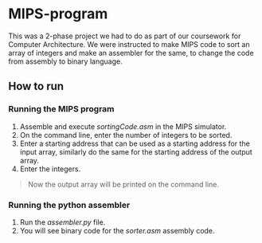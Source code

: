 # MIPS-program
This was a 2-phase project we had to do as part of our coursework for Computer Architecture. We were instructed to make MIPS code to sort an array of integers  and make an assembler for the same, to change the code from assembly to binary language.

## How to run
### Running the MIPS program
1. Assemble and execute *sortingCode.asm* in the MIPS simulator.
2. On the command line, enter the number of integers to be sorted.
3. Enter a starting address that can be used as a starting address for the input array, similarly do the same for the starting address of the output array.
4. Enter the integers.
>Now the output array will be printed on the command line.

### Running the python assembler
1. Run the *assembler.py* file.
2. You will see binary code for the *sorter.asm* assembly code.
